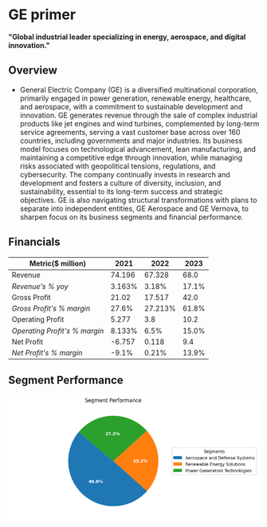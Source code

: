 # GE primer

**"Global industrial leader specializing in energy, aerospace, and digital innovation."**

## Overview
- General Electric Company (GE) is a diversified multinational corporation, primarily engaged in power generation, renewable energy, healthcare, and aerospace, with a commitment to sustainable development and innovation. GE generates revenue through the sale of complex industrial products like jet engines and wind turbines, complemented by long-term service agreements, serving a vast customer base across over 160 countries, including governments and major industries. Its business model focuses on technological advancement, lean manufacturing, and maintaining a competitive edge through innovation, while managing risks associated with geopolitical tensions, regulations, and cybersecurity. The company continually invests in research and development and fosters a culture of diversity, inclusion, and sustainability, essential to its long-term success and strategic objectives. GE is also navigating structural transformations with plans to separate into independent entities, GE Aerospace and GE Vernova, to sharpen focus on its business segments and financial performance.
## Financials
| Metric($ million) | 2021   | 2022   | 2023   |
|-------------------|--------|--------|--------|
| Revenue         | 74.196 | 67.328 | 68.0 |
| *Revenue's % yoy* | 3.163% | 3.18% | 17.1% |
| Gross Profit         | 21.02 | 17.517 | 42.0 |
| *Gross Profit's % margin* | 27.6% | 27.213% | 61.8% |
| Operating Profit         | 5.277 | 3.8 | 10.2 |
| *Operating Profit's % margin* | 8.133% | 6.5% | 15.0% |
| Net Profit         | -6.757 | 0.118 | 9.4 |
| *Net Profit's % margin* | -9.1% | 0.21% | 13.9% |

## Segment Performance
![Segment Performance Pie Chart](./segment_performance_ge.png)
